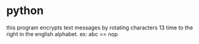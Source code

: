 # python
this program encrypts text messages by rotating characters 13 time to the right in the english alphabet.
ex: abc == nop
